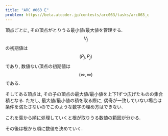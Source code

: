 ```yaml
---
title: "ARC #063 E"
problem: https://beta.atcoder.jp/contests/arc063/tasks/arc063_c
---
```

頂点ごとに, その頂点がとりうる最小値/最大値を管理する. $$ V_j $$ の初期値は $$ (P_j, P_j) $$ であり, 数値ない頂点の初期値は $$ (\infty, \infty) $$ である.

そしてある頂点は, その子の頂点の最大値/最小値を上下1ずつ広げたものの集合積となる. ただし, 最大値/最小値の積を取る際に, 偶奇が一致していない場合は条件を満たさないのでこのような数字の埋め方はできない.

これを葉から順に処理していくと根が取りうる数値の範囲が分かる.

その後は根から順に数値を決めていく.
